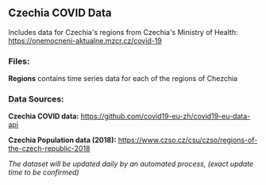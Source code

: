 ## Czechia COVID Data

Includes data for Czechia's regions from Czechia's Ministry of Health: https://onemocneni-aktualne.mzcr.cz/covid-19
 
 
### Files:

**Regions** contains time series data for each of the regions of Chezchia


### Data Sources:

**Czechia COVID data:** https://github.com/covid19-eu-zh/covid19-eu-data-api

**Czechia Population data (2018):** https://www.czso.cz/csu/czso/regions-of-the-czech-republic-2018


_The dataset will be updated daily by an automated process, (exact update time to be confirmed)_
